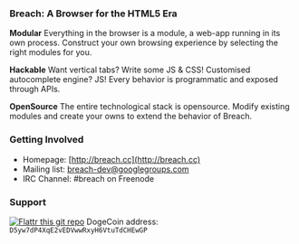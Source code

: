 ### Breach: A Browser for the HTML5 Era

**Modular** 
Everything in the browser is a module, a web-app running in its own process.
Construct your own browsing experience by selecting the right modules for you.

**Hackable**
Want vertical tabs? Write some JS & CSS! Customised autocomplete engine? JS!
Every behavior is programmatic and exposed through APIs.

**OpenSource**
The entire technological stack is opensource.
Modify existing modules and create your owns to extend the behavior of Breach.


### Getting Involved

- Homepage: [http://breach.cc](http://breach.cc)
- Mailing list: [breach-dev@googlegroups.com](https://groups.google.com/d/forum/breach-dev)
- IRC Channel: #breach on Freenode

### Support


[![Flattr this git repo](http://api.flattr.com/button/flattr-badge-large.png)](https://flattr.com/submit/auto?user_id=breach&url=http://github.com/breach/breach_core&title=breach_core&language=GH_PROJECT_PROG_LANGUAGE&tags=github&category=software)
DogeCoin address: `D5yw7dP4XqE2vEDVwwRxyH6VtuTdCHEwGP`
